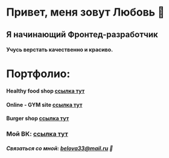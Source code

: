 # Привет, меня зовут Любовь 👋
## Я начинающий Фронтед-разработчик
#### Учусь верстать качественно и красиво.

# Портфолио:
#### Healthy food shop [ссылка тут](https://github.com/belova33/Module02-shop/dist)
#### Online - GYM site [ссылка тут](https://github.com/belova33/Module01-Gym)
#### Burger shop [ссылка тут](https://github.com/belova33/Module01-Burger)

### Moй ВК: [ссылка тут](https://vk.com/luba.belova33) 

##### Связаться со мной: belova33@mail.ru 💬




